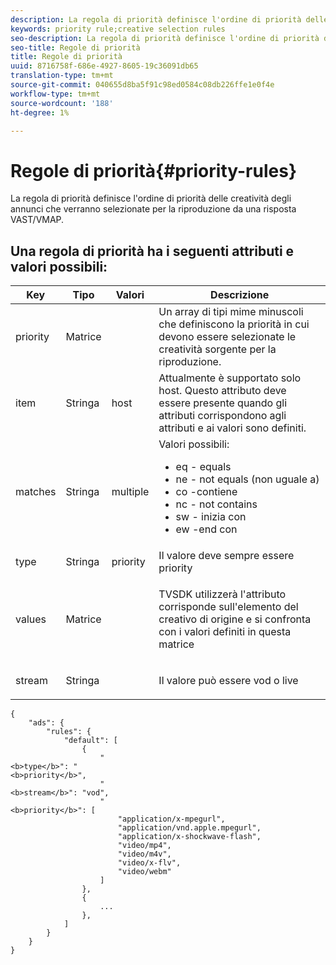 ```yaml
---
description: La regola di priorità definisce l'ordine di priorità delle creatività degli annunci che verranno selezionate per la riproduzione da una risposta VAST/VMAP.
keywords: priority rule;creative selection rules
seo-description: La regola di priorità definisce l'ordine di priorità delle creatività degli annunci che verranno selezionate per la riproduzione da una risposta VAST/VMAP.
seo-title: Regole di priorità
title: Regole di priorità
uuid: 8716758f-686e-4927-8605-19c36091db65
translation-type: tm+mt
source-git-commit: 040655d8ba5f91c98ed0584c08db226ffe1e0f4e
workflow-type: tm+mt
source-wordcount: '188'
ht-degree: 1%

---
```



# Regole di priorità{#priority-rules}

La regola di priorità definisce l&#39;ordine di priorità delle creatività degli annunci che verranno selezionate per la riproduzione da una risposta VAST/VMAP.

## Una regola di priorità ha i seguenti attributi e valori possibili:

<table id="table_ljp_tgx_hz">  
 <thead> 
  <tr> 
   <th class="entry"> Key</th> 
   <th class="entry"> Tipo</th> 
   <th class="entry"> Valori</th> 
   <th class="entry"> Descrizione</th> 
  </tr> 
 </thead>
 <tbody> 
  <tr> 
   <td><span class="codeph"> priority</span></td> 
   <td><span class="codeph"> Matrice</span></td> 
   <td></td> 
   <td> Un array di tipi mime minuscoli che definiscono la priorità in cui devono essere selezionate le creatività sorgente per la riproduzione.</td> 
  </tr> 
  <tr> 
   <td><span class="codeph"> item</span></td> 
   <td><span class="codeph"> Stringa</span></td> 
   <td><span class="codeph"> host</span></td> 
   <td>Attualmente è supportato solo <span class="codeph"> host</span>. Questo attributo deve essere presente quando gli attributi <span class="codeph"> corrispondono agli attributi </span> e <span class="codeph"> ai valori</span> sono definiti.</td> 
  </tr> 
  <tr> 
   <td><span class="codeph"> matches</span></td> 
   <td><span class="codeph"> Stringa</span></td> 
   <td><span class="codeph"> multiple</span></td> 
   <td>Valori possibili:
    <ul id="ul_tnf_2hx_hz"> 
     <li><span class="codeph"> eq</span> - equals</li> 
     <li><span class="codeph"> ne</span> - not equals (non uguale a)</li> 
     <li><span class="codeph"> co</span> -contiene</li> 
     <li><span class="codeph"> nc</span> - not contains</li> 
     <li><span class="codeph"> sw</span>  - inizia con</li> 
     <li><span class="codeph"> ew</span> -end con</li> 
    </ul></td> 
  </tr> 
  <tr> 
   <td><span class="codeph"> type</span></td> 
   <td><span class="codeph"> Stringa</span></td> 
   <td><span class="codeph"> priority</span></td> 
   <td>Il valore deve sempre essere <span class="codeph"> priority</span></td> 
  </tr> 
  <tr> 
   <td><span class="codeph"> values</span></td> 
   <td><span class="codeph"> Matrice</span></td> 
   <td></td> 
   <td> <p>TVSDK utilizzerà l'attributo <span class="codeph"> corrisponde</span> sull'elemento <span class="codeph"></span> del creativo di origine e si confronta con i valori definiti in questa matrice</p> </td> 
  </tr> 
  <tr> 
   <td><span class="codeph"> stream</span></td> 
   <td><span class="codeph"> Stringa</span></td> 
   <td></td> 
   <td> <p>Il valore può essere <span class="codeph"> vod</span> o <span class="codeph"> live</span></p> </td> 
  </tr> 
 </tbody> 
</table>

```
{
    "ads": {
        "rules": {
            "default": [
                {
                    "
<b>type</b>": "
<b>priority</b>",
                    "
<b>stream</b>": "vod",
                    "
<b>priority</b>": [
                        "application/x-mpegurl",
                        "application/vnd.apple.mpegurl",
                        "application/x-shockwave-flash",
                        "video/mp4",
                        "video/m4v",
                        "video/x-flv",
                        "video/webm"
                    ]
                },
                {
                    ...
                },
            ]
        }
    }
}
```

